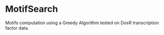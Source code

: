 # MotifSearch
Motifs computation using a Greedy Algorithm tested on DosR transcription factor data.
